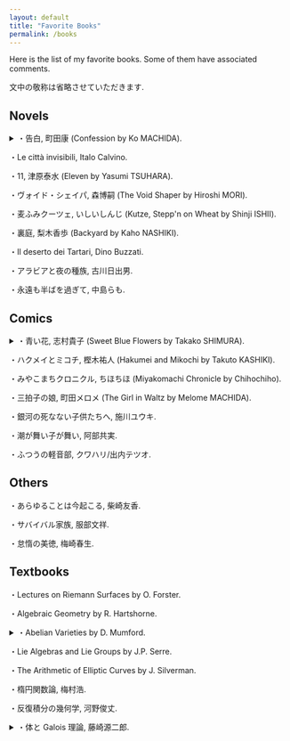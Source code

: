 ```yaml
---
layout: default
title: "Favorite Books"
permalink: /books
---
```


Here is the list of my favorite books. Some of them have associated comments.

文中の敬称は省略させていただきます.

## Novels

<details>

<summary>・告白, 町田康 (Confession by Ko MACHIDA).</summary>

The best novel I have ever read.

</details>

・Le città invisibili, Italo Calvino.

・11, 津原泰水 (Eleven by Yasumi TSUHARA).

・ヴォイド・シェイパ, 森博嗣 (The Void Shaper by Hiroshi MORI).

・麦ふみクーツェ, いしいしんじ (Kutze, Stepp'n on Wheat by Shinji ISHII).

・裏庭, 梨木香歩 (Backyard by Kaho NASHIKI).

・Il deserto dei Tartari, Dino Buzzati.

・アラビアと夜の種族, 古川日出男.

・永遠も半ばを過ぎて, 中島らも.

## Comics

<details>

<summary>・青い花, 志村貴子 (Sweet Blue Flowers by Takako SHIMURA).</summary>

I often visit Kamakura-city, the place where the story takes place.

</details>

・ハクメイとミコチ, 樫木祐人 (Hakumei and Mikochi by Takuto KASHIKI).

・みやこまちクロニクル, ちほちほ (Miyakomachi Chronicle by Chihochiho).

・三拍子の娘, 町田メロメ (The Girl in Waltz by Melome MACHIDA).

・銀河の死なない子供たちへ, 施川ユウキ.

・潮が舞い子が舞い, 阿部共実.

・ふつうの軽音部, クワハリ/出内テツオ.

## Others

・あらゆることは今起こる, 柴崎友香.

・サバイバル家族, 服部文祥.

・怠惰の美徳, 梅崎春生.

## Textbooks

・Lectures on Riemann Surfaces by O. Forster.

・Algebraic Geometry by R. Hartshorne.

<details>

<summary>・Abelian Varieties by D. Mumford.</summary>

I organize the reading seminar at Keio since 2024.08.

The (unpublished) manuscript of Edixhoven-Moonen-van der Geer's AV is also great.

</details>

・Lie Algebras and Lie Groups by J.P. Serre.

・The Arithmetic of Elliptic Curves by J. Silverman.

・楕円関数論, 梅村浩.

・反復積分の幾何学, 河野俊丈.

<details>

<summary>・体と Galois 理論, 藤崎源二郎.</summary>

学部生の頃に夢中になって読みました.

</details>
